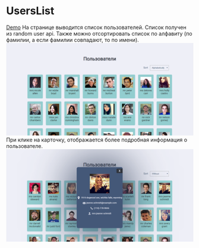 # UsersList
[Demo](https://decorous-escape.000webhostapp.com/ "Demo")
На странице выводится список пользователей. Список получен из random user api. Также можно отсортировать список по алфавиту (по фамилии, а если фамилии совпадают, то по имени).
![СписокПользователей](https://raw.githubusercontent.com/shelchkov/UsersList/master/examples/home.PNG)
При клике на карточку, отображается более подробная информация о пользователе.
![СписокПользователей](https://raw.githubusercontent.com/shelchkov/UsersList/master/examples/user.PNG)
